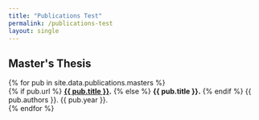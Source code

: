 ```yaml
---
title: "Publications Test"
permalink: /publications-test
layout: single
---
```

<ul id='publications' style="list-style-type:none; padding-left:0;">
</ul>
<script>
const step_authors = [{% for mem in site.data.members.current %} '{{mem.name}}', {% endfor %} 'R Guanciale', 'M Dam'];
const parser = new DOMParser();

fetch('assets/data/publications.rss')
.then(response => response.text())
.then(str => parser.parseFromString(str, "application/xml"))
.then(data => {
const items = data.querySelectorAll("item");
let html = ``;
items.forEach(el => {
let title = el.querySelector("title").innerHTML;
let url = el.querySelector("guid").innerHTML;
let authors = Array.from(el.querySelectorAll("creator")).map(x => x.innerHTML);
let date = new Date(el.querySelector("pubDate").innerHTML);
console.log(date);
const filteredArray = authors.filter(value => step_authors.includes(value));
if (filteredArray.length > 0) {
html += `<li><b><a href='${url}'>${title}</a></b>. ${authors.join(', ')}. ${date.getFullYear()}.</li>`;
}
});
document.getElementById('publications').innerHTML = html;
});
</script>

<h2>Master's Thesis</h2>
<ul style="list-style-type:none; padding-left:0;">
{% for pub in site.data.publications.masters %}
<li> 
{% if pub.url %}
<b><a href="{{ pub.url }}">{{ pub.title }}</a>.</b>
{% else %}
<b>{{ pub.title }}.</b> 
{% endif %}
{{ pub.authors }}. 
{{ pub.year }}. </li>
{% endfor %}
</ul>
